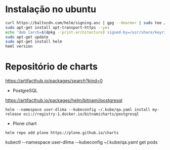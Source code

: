 # Instalação no ubuntu

```bash
curl https://baltocdn.com/helm/signing.asc | gpg --dearmor | sudo tee /usr/share/keyrings/helm.gpg > /dev/null
sudo apt-get install apt-transport-https --yes
echo "deb [arch=$(dpkg --print-architecture) signed-by=/usr/share/keyrings/helm.gpg] https://baltocdn.com/helm/stable/debian/ all main" | sudo tee /etc/apt/sources.list.d/helm-stable-debian.list
sudo apt-get update
sudo apt-get install helm
heml version
```

# Repositório de charts

https://artifacthub.io/packages/search?kind=0


- PostgreSQL

https://artifacthub.io/packages/helm/bitnami/postgresql

```shell
helm --namespace user-dlima --kubeconfig ~/.kube/qa.yaml install my-release oci://registry-1.docker.io/bitnamicharts/postgresql
```

- Plone chart

```shell
helm repo add plone https://plone.github.io/charts
```





kubectl --namespace user-dlima --kubeconfig ~/.kube/qa.yaml get pods

